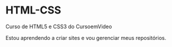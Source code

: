 # HTML-CSS
 Curso de HTML5 e CSS3 do CursoemVideo

 Estou aprendendo a criar sites e vou gerenciar meus repositórios.
